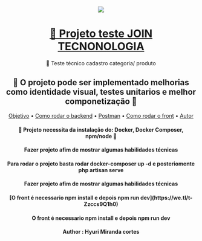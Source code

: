 <h1 align="center">
<img align="center" src="https://jointecnologia.com.br/wp-content/themes/theme-bones-master/library/images/logo.png"/>
</h1>
<h1 align="center">
    <a href="https://jointecnologia.com.br">🔗 Projeto teste JOIN TECNONOLOGIA</a>
</h1>
<p align="center">🚀 Teste técnico cadastro categoria/ produto </p>


<h2 align="center"> 
	🚧  O projeto pode ser implementado melhorias como identidade visual, testes unitarios e melhor componetização   🚧
</h2>
 

<p align="center">
 <a href="#objetivo">Objetivo</a> •
 <a href="#roadmap">Como rodar o backend</a> • 
 <a href="#tecnologias">Postman</a> • 
 <a href="#contribuicao">Como rodar o front</a> • 
 <a href="#autor">Autor</a>
</p>


<h4 align="center"> 
	🚧  Projeto necessita da instalação do: Docker, Docker Composer, npm/node   🚧
</h4>


<div id="objetivo">
	<h4 align="center"> 
	Fazer projeto afim de mostrar algumas habilidades técnicas
      </h4>
</div>

<div id="roadmap">
	<h4 align="center"> 
	Para rodar o projeto basta rodar docker-composer up -d e posteriomente php artisan serve
      </h4>
</div>

<div id="objetivo">
	<h4 align="center"> 
	Fazer projeto afim de mostrar algumas habilidades técnicas
      </h4>
</div>

<div id="tecnologias">
	<h4 align="center"> 
	[O front é necessario npm install e depois npm run dev](https://we.tl/t-Zzccs9Q1h0)
      </h4>
</div>

<div id="contribuicao">
	<h4 align="center"> 
	O front é necessario npm install e depois npm run dev
      </h4>
</div>

<div id="autor">
	<h4 align="center"> 
	 Author : Hyuri Miranda cortes
      </h4>
</div>
